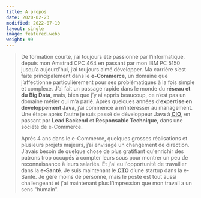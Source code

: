 ```yaml
---
title: A propos
date: 2020-02-23
modified: 2022-07-10
layout: single
image: featured.webp
weight: 99
---
```


> De formation courte, j’ai toujours été passionné par l’informatique, depuis mon Amstrad CPC 464 en passant par mon IBM PC 5150 jusqu’a aujourd’hui, j’ai toujours aimé développer. Ma carrière s’est faite principalement dans le **e-Commerce**, un domaine que j’affectionne particulièrement pour ses problématiques à la fois simple et complexe. J’ai fait un passage rapide dans le monde du **réseau et du Big Data**, mais, bien que j’y ai appris beaucoup, ce n’est pas un domaine métier qui m’a parlé. Après quelques années d’**expertise en développement Java**, j’ai commencé à m’intéresser au management. Une étape après l’autre je suis passé de développeur Java à **<abbr title="Chief Information Officer">CIO</abbr>**, en passant par **Lead Backend** et **Responsable Technique**, dans une société de e-Commerce.
> 
> Après 4 ans dans le e-Commerce, quelques grosses réalisations et plusieurs projets majeurs, j’ai envisagé un changement de direction. J’avais besoin de quelque chose de plus gratifiant qu'enrichir des patrons trop occupés à compter leurs sous pour montrer un peu de reconnaissance à leurs salariés. Et j'ai eu l'opportunité de travailler dans la **e-Santé**. Je suis maintenant le **<abbr title="Chief Technology Officer">CTO</abbr>** d’une startup dans la e-Santé. Je gère moins de personne, mais le poste est tout aussi challengeant et j'ai maintenant plus l'impression que mon travail a un sens "humain".
